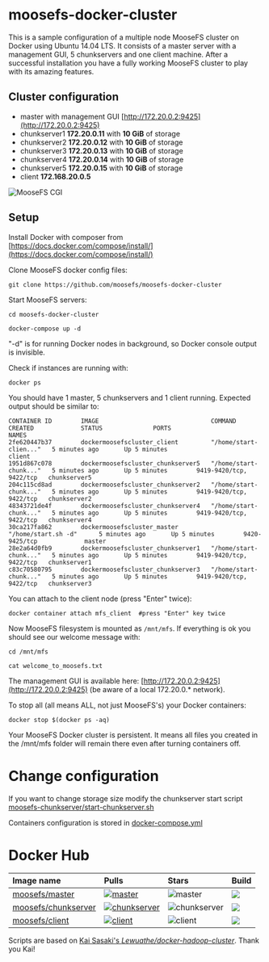 # moosefs-docker-cluster

This is a sample configuration of a multiple node MooseFS cluster on Docker using Ubuntu 14.04 LTS. It consists of a master server with a management GUI, 5 chunkservers and one client machine. After a successful installation you have a fully working MooseFS cluster to play with its amazing features.

## Cluster configuration

- master with management GUI [http://172.20.0.2:9425](http://172.20.0.2:9425)
- chunkserver1 **172.20.0.11** with **10 GiB** of storage
- chunkserver2 **172.20.0.12** with **10 GiB** of storage
- chunkserver3 **172.20.0.13** with **10 GiB** of storage
- chunkserver4 **172.20.0.14** with **10 GiB** of storage
- chunkserver5 **172.20.0.15** with **10 GiB** of storage
- client **172.168.20.0.5**

![MooseFS CGI](https://github.com/moosefs/moosefs-docker-cluster/blob/master/images/cgi.png)

## Setup

Install Docker with composer from [https://docs.docker.com/compose/install/](https://docs.docker.com/compose/install/)

Clone MooseFS docker config files:

```
git clone https://github.com/moosefs/moosefs-docker-cluster
```

Start MooseFS servers:
```
cd moosefs-docker-cluster

docker-compose up -d
```

"-d" is for running Docker nodes in background, so Docker console output is invisible.

Check if instances are running with:

```
docker ps
```
You should have 1 master, 5 chunkservers and 1 client running. Expected output should be similar to:
```
CONTAINER ID        IMAGE                               COMMAND                  CREATED             STATUS              PORTS                     NAMES
2fe620447b37        dockermoosefscluster_client         "/home/start-clien..."   5 minutes ago       Up 5 minutes                                  client
1951d867c078        dockermoosefscluster_chunkserver5   "/home/start-chunk..."   5 minutes ago       Up 5 minutes        9419-9420/tcp, 9422/tcp   chunkserver5
204c115cd8ad        dockermoosefscluster_chunkserver2   "/home/start-chunk..."   5 minutes ago       Up 5 minutes        9419-9420/tcp, 9422/tcp   chunkserver2
48343721de4f        dockermoosefscluster_chunkserver4   "/home/start-chunk..."   5 minutes ago       Up 5 minutes        9419-9420/tcp, 9422/tcp   chunkserver4
30ca217fa862        dockermoosefscluster_master         "/home/start.sh -d"      5 minutes ago       Up 5 minutes        9420-9425/tcp             master
28e2a64d0fb9        dockermoosefscluster_chunkserver1   "/home/start-chunk..."   5 minutes ago       Up 5 minutes        9419-9420/tcp, 9422/tcp   chunkserver1
c83c70580795        dockermoosefscluster_chunkserver3   "/home/start-chunk..."   5 minutes ago       Up 5 minutes        9419-9420/tcp, 9422/tcp   chunkserver3
```

You can attach to the client node (press "Enter" twice):

```
docker container attach mfs_client  #press "Enter" key twice
```

Now MooseFS filesystem is mounted as `/mnt/mfs`. If everything is ok you should see our welcome message with:
```
cd /mnt/mfs

cat welcome_to_moosefs.txt
```

The management GUI is available here: [http://172.20.0.2:9425](http://172.20.0.2:9425) (be aware of a local 172.20.0.* network).

To stop all (all means ALL, not just MooseFS's) your Docker containers:
```
docker stop $(docker ps -aq)
```

Your MooseFS Docker cluster is persistent. It means all files you created in the /mnt/mfs folder will remain there even after turning containers off.  

# Change configuration

If you want to change storage size modify the chunkserver start script [moosefs-chunkserver/start-chunkserver.sh](https://github.com/moosefs/moosefs-docker-cluster/blob/master/moosefs-chunkserver/start-chunkserver.sh)

Containers configuration is stored in [docker-compose.yml](https://github.com/moosefs/moosefs-docker-cluster/blob/master/docker-compose.yml)

# Docker Hub

| Image name | Pulls | Stars | Build |
|:-----|:-----|:-----|:-----|
| [moosefs/master](https://hub.docker.com/r/moosefs/master/) | [![master](https://img.shields.io/docker/pulls/moosefs/master.svg)](https://hub.docker.com/r/moosefs/master/) | ![master](https://img.shields.io/docker/stars/moosefs/master.svg) | ![](https://img.shields.io/docker/build/moosefs/master.svg) |
| [moosefs/chunkserver](https://hub.docker.com/r/moosefs/chunkserver/)  | [![chunkserver](https://img.shields.io/docker/pulls/moosefs/chunkserver.svg)](https://hub.docker.com/r/moosefs/chunkserver/)    | ![chunkserver](https://img.shields.io/docker/stars/moosefs/chunkserver.svg)  | ![](https://img.shields.io/docker/build/moosefs/chunkserver.svg) |
| [moosefs/client](https://hub.docker.com/r/moosefs/client/) | [![client](https://img.shields.io/docker/pulls/moosefs/client.svg)](https://hub.docker.com/r/moosefs/client/) | ![client](https://img.shields.io/docker/stars/moosefs/client.svg) | ![](https://img.shields.io/docker/build/moosefs/client.svg) |

Scripts are based on [Kai Sasaki's *Lewuathe/docker-hadoop-cluster*](https://github.com/Lewuathe/docker-hadoop-cluster). Thank you Kai!
